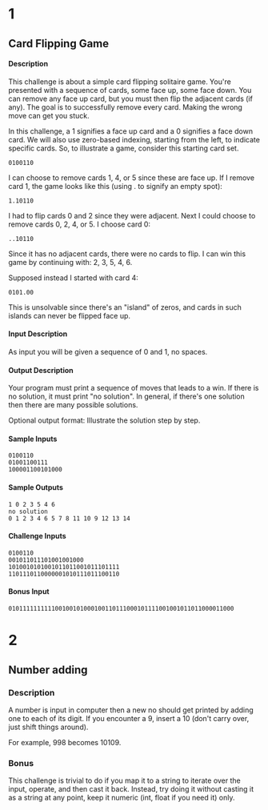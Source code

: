# 1

## Card Flipping Game

#### Description

This challenge is about a simple card flipping solitaire game. You're presented with a sequence of cards, some face up, some face down. You can remove any face up card, but you must then flip the adjacent cards (if any). The goal is to successfully remove every card. Making the wrong move can get you stuck.

In this challenge, a 1 signifies a face up card and a 0 signifies a face down card. We will also use zero-based indexing, starting from the left, to indicate specific cards. So, to illustrate a game, consider this starting card set.
```
0100110
```

I can choose to remove cards 1, 4, or 5 since these are face up. If I remove card 1, the game looks like this (using . to signify an empty spot):
```
1.10110
```
I had to flip cards 0 and 2 since they were adjacent. Next I could choose to remove cards 0, 2, 4, or 5. I choose card 0:
```
..10110
```
Since it has no adjacent cards, there were no cards to flip. I can win this game by continuing with: 2, 3, 5, 4, 6.

Supposed instead I started with card 4:
```
0101.00
```
This is unsolvable since there's an "island" of zeros, and cards in such islands can never be flipped face up.

#### Input Description
As input you will be given a sequence of 0 and 1, no spaces.

#### Output Description
Your program must print a sequence of moves that leads to a win. If there is no solution, it must print "no solution". In general, if there's one solution then there are many possible solutions.

Optional output format: Illustrate the solution step by step.

#### Sample Inputs
```
0100110
01001100111
100001100101000
```

#### Sample Outputs
```
1 0 2 3 5 4 6
no solution
0 1 2 3 4 6 5 7 8 11 10 9 12 13 14
```

#### Challenge Inputs
```
0100110
001011011101001001000
1010010101001011011001011101111
1101110110000001010111011100110
```

#### Bonus Input
```
010111111111100100101000100110111000101111001001011011000011000
```


# 2

## Number adding

### Description

A number is input in computer then a new no should get printed by adding one to each of its digit. If you encounter a 9, insert a 10 (don't carry over, just shift things around).

For example, 998 becomes 10109.

### Bonus

This challenge is trivial to do if you map it to a string to iterate over the input, operate, and then cast it back. Instead, try doing it without casting it as a string at any point, keep it numeric (int, float if you need it) only.